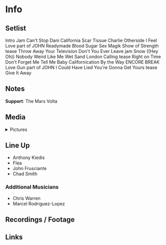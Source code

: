 # Info

## Setlist

Intro Jam
Can't Stop
Dani California
Scar Tissue
Charlie
Otherside
I Feel Love part of JOHN
Readymade
Blood Sugar Sex Magik
Show of Strength tease
Throw Away Your Television
Don't You Ever Leave jam
Snow ((Hey Oh))
Nobody Weird Like Me
Wet Sand
London Calling tease
Right on Time
Don't Forget Me
Tell Me Baby
Californication
By the Way
ENCORE BREAK
Love Gun part of JOHN
I Could Have Lied
You're Gonna Get Yours tease
Give It Away

## Notes

**Support**: The Mars Volta

## Media 

<details>
  <summary>Pictures</summary>
  <!--<img alt="Setlist" title="Setlist" src="_.jpg" height="200" />
  <img alt="Flyer" title="Flyer" src="_.jpg" height="200" />
  <img alt="Clipper" title="Clipper" src="_.jpg" height="200" />
  <img alt="Ticket" title="Ticket" src="_.jpg" height="200" />
  -->
</details>

## Line Up

* Anthony Kiedis
* Flea
* John Frusciante
* Chad Smith

### Additional Musicians

* Chris Warren  
* Marcel Rodriguez-Lopez

## Recordings / Footage

## Links